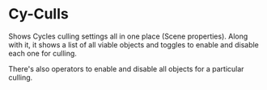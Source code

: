 # Cy-Culls

Shows Cycles culling settings all in one place (Scene properties). Along with it, it shows a list of all viable objects and toggles to enable and disable each one for culling.

There's also operators to enable and disable all objects for a particular culling.
